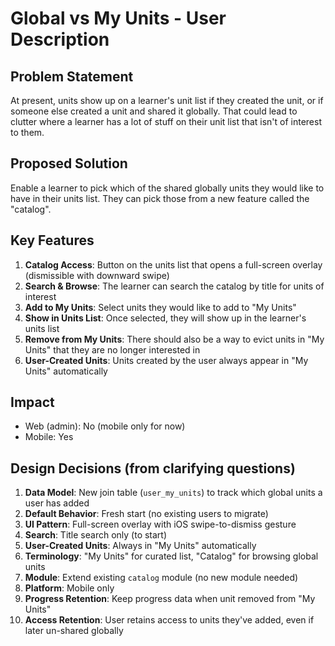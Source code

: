 # Global vs My Units - User Description

## Problem Statement
At present, units show up on a learner's unit list if they created the unit, or if someone else created a unit and shared it globally. That could lead to clutter where a learner has a lot of stuff on their unit list that isn't of interest to them.

## Proposed Solution
Enable a learner to pick which of the shared globally units they would like to have in their units list. They can pick those from a new feature called the "catalog".

## Key Features
1. **Catalog Access**: Button on the units list that opens a full-screen overlay (dismissible with downward swipe)
2. **Search & Browse**: The learner can search the catalog by title for units of interest
3. **Add to My Units**: Select units they would like to add to "My Units"
4. **Show in Units List**: Once selected, they will show up in the learner's units list
5. **Remove from My Units**: There should also be a way to evict units in "My Units" that they are no longer interested in
6. **User-Created Units**: Units created by the user always appear in "My Units" automatically

## Impact
- Web (admin): No (mobile only for now)
- Mobile: Yes

## Design Decisions (from clarifying questions)
1. **Data Model**: New join table (`user_my_units`) to track which global units a user has added
2. **Default Behavior**: Fresh start (no existing users to migrate)
3. **UI Pattern**: Full-screen overlay with iOS swipe-to-dismiss gesture
4. **Search**: Title search only (to start)
5. **User-Created Units**: Always in "My Units" automatically
6. **Terminology**: "My Units" for curated list, "Catalog" for browsing global units
7. **Module**: Extend existing `catalog` module (no new module needed)
8. **Platform**: Mobile only
9. **Progress Retention**: Keep progress data when unit removed from "My Units"
10. **Access Retention**: User retains access to units they've added, even if later un-shared globally
